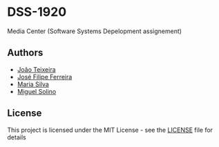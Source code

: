 # DSS-1920
Media Center (Software Systems Depelopment assignement)

## Authors
* [João Teixeira](https://github.com/jtexeira)
* [José Filipe Ferreira](https://github.com/JoseFilipeFerreira)
* [Maria Silva](https://github.com/msilva99)
* [Miguel Solino](https://github.com/Manilator)

## License
This project is licensed under the MIT License - see the [LICENSE](LICENSE) file for details
